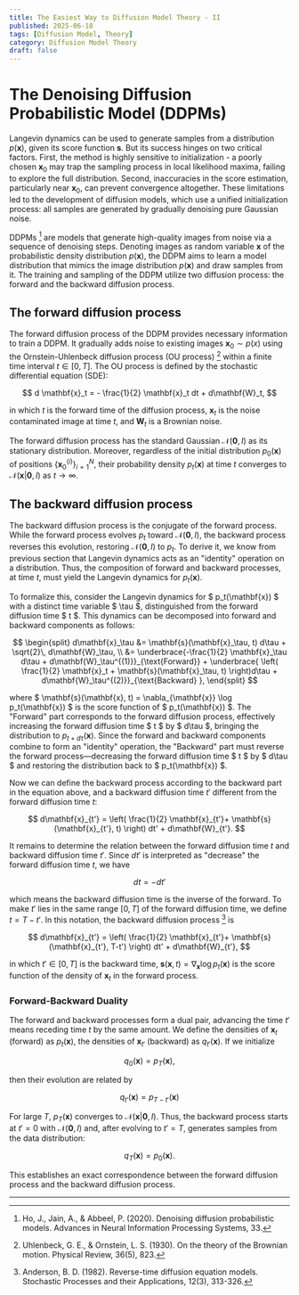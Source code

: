 ```yaml
---
title: The Easiest Way to Diffusion Model Theory - II
published: 2025-06-18
tags: [Diffusion Model, Theory]
category: Diffusion Model Theory
draft: false
---
```

# The Denoising Diffusion Probabilistic Model (DDPMs)

Langevin dynamics can be used to generate samples from a distribution $p(\mathbf{x})$, given its score function $\mathbf{s}$. But its success hinges on two critical factors. First, the method is highly sensitive to initialization - a poorly chosen $\mathbf{x}_0$ may trap the sampling process in local likelihood maxima, failing to explore the full distribution. Second, inaccuracies in the score estimation, particularly near $\mathbf{x}_0$, can prevent convergence altogether. These limitations led to the development of diffusion models, which use a unified initialization process: all samples are generated by gradually denoising pure Gaussian noise.  

DDPMs [^Ho2020DenoisingDP] are models that generate high-quality images from noise via a sequence of denoising steps. Denoting images as random variable $\mathbf{x}$ of the probabilistic density distribution $p(\mathbf{x})$, the DDPM aims to learn a model distribution that mimics the image distribution $p(\mathbf{x})$ and draw samples from it. The training and sampling of the DDPM utilize two diffusion process: the forward and the backward diffusion process. 


## The forward diffusion process

The forward diffusion process of the DDPM provides necessary information to train a DDPM. It gradually adds noise to existing images $\mathbf{x}_0 \sim p(x)$ using the Ornstein-Uhlenbeck diffusion process (OU process) [^Uhlenbeck1930OnTT] within a finite time interval $t\in [0,T]$. The OU process is defined by the stochastic differential equation (SDE):

$$
d \mathbf{x}_t = - \frac{1}{2} \mathbf{x}_t dt + d\mathbf{W}_t,
$$

in which $t$ is the forward time of the diffusion process, $\mathbf{x}_t$ is the noise contaminated image at time $t$, and $\mathbf{W}_t$ is a Brownian noise.

The forward diffusion process has the standard Gaussian $\mathcal{N}(\mathbf{0},I)$ as its stationary distribution. Moreover, regardless of the initial distribution $p_0(\mathbf{x})$ of positions $\{\mathbf{x}_0^{(i)}\}_{i=1}^N$, their probability density $p_t(\mathbf{x})$ at time $t$ converges to $\mathcal{N}(\mathbf{x}| \mathbf{0}, I)$ as $t \to \infty$.  


## The backward diffusion process

The backward diffusion process is the conjugate of the forward process. While the forward process evolves $p_t$ toward $\mathcal{N}(\mathbf{0},I)$, the backward process reverses this evolution, restoring $\mathcal{N}(\mathbf{0},I)$ to $p_t$. To derive it, we know from previous section that Langevin dynamics acts as an "identity" operation on a distribution. Thus, the composition of forward and backward processes, at time $t$, must yield the Langevin dynamics for $p_t(\mathbf{x})$.

To formalize this, consider the Langevin dynamics for $ p_t(\mathbf{x}) $ with a distinct time variable $ \tau $, distinguished from the forward diffusion time $ t $. This dynamics can be decomposed into forward and backward components as follows:  

$$
\begin{split}  
d\mathbf{x}_\tau &= \mathbf{s}(\mathbf{x}_\tau, t) d\tau + \sqrt{2}\, d\mathbf{W}_\tau, \\
&= \underbrace{-\frac{1}{2} \mathbf{x}_\tau d\tau + d\mathbf{W}_\tau^{(1)}}_{\text{Forward}} + \underbrace{ \left( \frac{1}{2} \mathbf{x}_t + \mathbf{s}(\mathbf{x}_\tau, t) \right)d\tau + d\mathbf{W}_\tau^{(2)}}_{\text{Backward} },  
\end{split}  
$$

where $ \mathbf{s}(\mathbf{x}, t) = \nabla_{\mathbf{x}} \log p_t(\mathbf{x}) $ is the score function of $ p_t(\mathbf{x}) $. The "Forward" part corresponds to the forward diffusion process, effectively increasing the forward diffusion time $ t $ by $ d\tau $, bringing the distribution to $p_{t + d\tau}(\mathbf{x})$. Since the forward and backward components combine to form an "identity" operation, the "Backward" part must reverse the forward process—decreasing the forward diffusion time $ t $ by $ d\tau $ and restoring the distribution back to $ p_t(\mathbf{x}) $.

Now we can define the backward process according to the backward part in the equation above, and a backward diffusion time $t'$ different from the forward diffusion time $t$:

$$
d\mathbf{x}_{t'} = \left( \frac{1}{2} \mathbf{x}_{t'}+ \mathbf{s}(\mathbf{x}_{t'}, t) \right) dt' + d\mathbf{W}_{t'}.
$$

It remains to determine the relation between the forward diffusion time $t$ and backward diffusion time $t'$. Since $dt'$ is interpreted as "decrease" the forward diffusion time $t$, we have 

$$
dt = -dt'
$$

which means the backward diffusion time is the inverse of the forward. To make $t'$ lies in the same range $[0, T]$ of the forward diffusion time, we define $t = T - t'$. In this notation, the backward diffusion process [^Anderson1982ReversetimeDE] is

$$
d\mathbf{x}_{t'} = \left( \frac{1}{2} \mathbf{x}_{t'}+ \mathbf{s}(\mathbf{x}_{t'}, T-t') \right) dt' + d\mathbf{W}_{t'},
$$

in which $t' \in [0,T]$ is the backward time, $\mathbf{s}(\mathbf{x}, t) = \nabla_{\mathbf{x}} \log p_t(\mathbf{x})$ is the score function of the density of $\mathbf{x}_{t}$ in the forward process.

### Forward-Backward Duality

The forward and backward processes form a dual pair, advancing the time $t'$ means receding time $t$ by the same amount. We define the densities of $\mathbf{x}_t$ (forward) as $p_t(\mathbf{x})$, the densities of $\mathbf{x}_{t'}$ (backward) as $q_{t'}(\mathbf{x})$. If we initialize

$$
q_0(\mathbf{x}) = p_T(\mathbf{x}),  
$$

then their evolution are related by  

$$
q_{t'}(\mathbf{x}) = p_{T-t'}(\mathbf{x}) 
$$

For large $T$, $p_T(\mathbf{x})$ converges to $\mathcal{N}(\mathbf{x}|\mathbf{0},I)$. Thus, the backward process starts at $t'=0$ with $\mathcal{N}(\mathbf{0},I)$ and, after evolving to $t'=T$, generates samples from the data distribution:  

$$
q_T(\mathbf{x}) = p_0(\mathbf{x}).  
$$

This establishes an exact correspondence between the forward diffusion process and the backward diffusion process.


[^Ho2020DenoisingDP]: Ho, J., Jain, A., & Abbeel, P. (2020). Denoising diffusion probabilistic models. Advances in Neural Information Processing Systems, 33.
[^Uhlenbeck1930OnTT]: Uhlenbeck, G. E., & Ornstein, L. S. (1930). On the theory of the Brownian motion. Physical Review, 36(5), 823.
[^Anderson1982ReversetimeDE]: Anderson, B. D. (1982). Reverse-time diffusion equation models. Stochastic Processes and their Applications, 12(3), 313-326.

---

